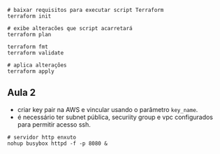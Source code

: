 ```shell
# baixar requisitos para executar script Terraform
terraform init

# exibe alteracões que script acarretará
terraform plan

terraform fmt
terraform validate

# aplica alterações
terraform apply
```

## Aula 2
- criar key pair na AWS e vincular usando o parâmetro `key_name`.
- é necessário ter subnet pública, securiity group e vpc configurados para permitir acesso ssh.
```
# servidor http enxuto
nohup busybox httpd -f -p 8080 &
```